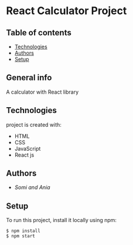 # React Calculator Project

## Table of contents

- [Technologies](#technologies)
- [Authors](#authors)
- [Setup](#setup)

## General info

A calculator with React library

## Technologies

project is created with:

- HTML
- CSS
- JavaScript
- React js

## Authors

- _Somi and Ania_

## Setup

To run this project, install it locally using npm:

```
$ npm install
$ npm start
```
